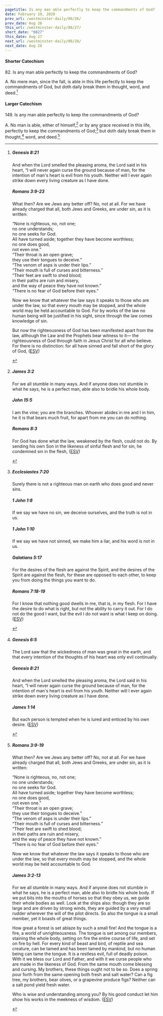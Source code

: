 ```yaml
---
pagetitle: Is any man able perfectly to keep the commandments of God?
date: February 19, 2020
prev_url: /westminster-daily/08/26/
prev_date: Aug 26
this_url: /westminster-daily/08/27/
short_date: "0827"
this_date: Aug 27
next_url: /westminster-daily/08/28/
next_date: Aug 28
---
```


#### Shorter Catechism

<span class="q">82.</span> Is any man able perfectly to keep the commandments of God?

<span class="q">A.</span> No mere man, since the fall, is able in this life perfectly to keep the commandments of God, but doth daily break them in thought, word, and deed.[^fnref:wsc1]


[^fnref:wsc1]: <div class="esv"><h5>Genesis 8:21</h5> <div class="esv-text"><p id="p01008021.01-1">And when the <span class="small-caps">Lord</span> smelled the pleasing aroma, the <span class="small-caps">Lord</span> said in his heart, &#8220;I will never again curse the ground because of man, for the intention of man's heart is evil from his youth. Neither will I ever again strike down every living creature as I have done.</p> </div><h5>Romans 3:9-23</h5> <div class="esv-text"> <p id="p45003009.05-2">What then? Are we Jews any better off? No, not at all. For we have already charged that all, both Jews and Greeks, are under sin, as it is written:</p> <div class="block-indent"> <p class="line-group" id="p45003010.05-2">&#8220;None is righteous, no, not one;<br />  <span class="indent"></span>no one understands;<br /> <span class="indent"></span>no one seeks for God.<br />  All have turned aside; together they have become worthless;<br /> <span class="indent"></span>no one does good,<br /> <span class="indent"></span>not even one.&#8221;<br />  &#8220;Their throat is an open grave;<br /> <span class="indent"></span>they use their tongues to deceive.&#8221;<br /> &#8220;The venom of asps is under their lips.&#8221;<br />  <span class="indent"></span>&#8220;Their mouth is full of curses and bitterness.&#8221;<br />  &#8220;Their feet are swift to shed blood;<br />  <span class="indent"></span>in their paths are ruin and misery,<br />  and the way of peace they have not known.&#8221;<br />  <span class="indent"></span>&#8220;There is no fear of God before their eyes.&#8221;</p> </div>  <p id="p45003019.01-2">Now we know that whatever the law says it speaks to those who are under the law, so that every mouth may be stopped, and the whole world may be held accountable to God. For by works of the law no human being will be justified in his sight, since through the law comes knowledge of sin.</p>   <p id="p45003021.07-2">But now the righteousness of God has been manifested apart from the law, although the Law and the Prophets bear witness to it&#8212; the righteousness of God through faith in Jesus Christ for all who believe. For there is no distinction: for all have sinned and fall short of the glory of God, (<a href="http://www.esv.org" class="copyright">ESV</a>)</p> </div> </div>


#### Larger Catechism

<span class="q">149.</span> Is any man able perfectly to keep the commandments of God?

<span class="q">A.</span> No man is able, either of himself,[^fnref:wlc1] or by any grace received in this life, perfectly to keep the commandments of God;[^fnref:wlc2] but doth daily break them in thought,[^fnref:wlc3] word, and deed.[^fnref:wlc4]


[^fnref:wlc1]: <div class="esv"><h5>James 3:2</h5> <div class="esv-text"><p id="p59003002.01-1">For we all stumble in many ways. And if anyone does not stumble in what he says, he is a perfect man, able also to bridle his whole body.</p> </div><h5>John 15:5</h5> <div class="esv-text"><p id="p43015005.01-2"><span class="woc">I am the vine; you are the branches. Whoever abides in me and I in him, he it is that bears much fruit, for apart from me you can do nothing.</span></p> </div><h5>Romans 8:3</h5> <div class="esv-text"><p id="p45008003.01-3">For God has done what the law, weakened by the flesh, could not do. By sending his own Son in the likeness of sinful flesh and for sin, he condemned sin in the flesh,  (<a href="http://www.esv.org" class="copyright">ESV</a>)</p> </div> </div>

[^fnref:wlc2]: <div class="esv"><h5>Ecclesiastes 7:20</h5> <div class="esv-text"><p id="p21007020.01-1">Surely there is not a righteous man on earth who does good and never sins.</p> </div><h5>1 John 1:8</h5> <div class="esv-text"><p id="p62001008.01-2">If we say we have no sin, we deceive ourselves, and the truth is not in us.</p> </div><h5>1 John 1:10</h5> <div class="esv-text"><p id="p62001010.01-3">If we say we have not sinned, we make him a liar, and his word is not in us.</p> </div><h5>Galatians 5:17</h5> <div class="esv-text"><p id="p48005017.01-4">For the desires of the flesh are against the Spirit, and the desires of the Spirit are against the flesh, for these are opposed to each other, to keep you from doing the things you want to do.</p> </div><h5>Romans 7:18-19</h5> <div class="esv-text"><p id="p45007018.01-5">For I know that nothing good dwells in me, that is, in my flesh. For I have the desire to do what is right, but not the ability to carry it out. For I do not do the good I want, but the evil I do not want is what I keep on doing.  (<a href="http://www.esv.org" class="copyright">ESV</a>)</p> </div> </div>

[^fnref:wlc3]: <div class="esv"><h5>Genesis 6:5</h5> <div class="esv-text"><p id="p01006005.01-1">The <span class="small-caps">Lord</span> saw that the wickedness of man was great in the earth, and that every intention of the thoughts of his heart was only evil continually.</p> </div><h5>Genesis 8:21</h5> <div class="esv-text"><p id="p01008021.01-2">And when the <span class="small-caps">Lord</span> smelled the pleasing aroma, the <span class="small-caps">Lord</span> said in his heart, &#8220;I will never again curse the ground because of man, for the intention of man's heart is evil from his youth. Neither will I ever again strike down every living creature as I have done.</p> </div><h5>James 1:14</h5> <div class="esv-text"><p id="p59001014.01-3">But each person is tempted when he is lured and enticed by his own desire.  (<a href="http://www.esv.org" class="copyright">ESV</a>)</p> </div> </div>

[^fnref:wlc4]: <div class="esv"><h5>Romans 3:9-19</h5> <div class="esv-text"> <p id="p45003009.05-1">What then? Are we Jews any better off? No, not at all. For we have already charged that all, both Jews and Greeks, are under sin, as it is written:</p> <div class="block-indent"> <p class="line-group" id="p45003010.05-1">&#8220;None is righteous, no, not one;<br />  <span class="indent"></span>no one understands;<br /> <span class="indent"></span>no one seeks for God.<br />  All have turned aside; together they have become worthless;<br /> <span class="indent"></span>no one does good,<br /> <span class="indent"></span>not even one.&#8221;<br />  &#8220;Their throat is an open grave;<br /> <span class="indent"></span>they use their tongues to deceive.&#8221;<br /> &#8220;The venom of asps is under their lips.&#8221;<br />  <span class="indent"></span>&#8220;Their mouth is full of curses and bitterness.&#8221;<br />  &#8220;Their feet are swift to shed blood;<br />  <span class="indent"></span>in their paths are ruin and misery,<br />  and the way of peace they have not known.&#8221;<br />  <span class="indent"></span>&#8220;There is no fear of God before their eyes.&#8221;</p> </div>  <p id="p45003019.01-1">Now we know that whatever the law says it speaks to those who are under the law, so that every mouth may be stopped, and the whole world may be held accountable to God.</p> </div><h5>James 3:2-13</h5> <div class="esv-text"><p id="p59003002.01-2">For we all stumble in many ways. And if anyone does not stumble in what he says, he is a perfect man, able also to bridle his whole body. If we put bits into the mouths of horses so that they obey us, we guide their whole bodies as well. Look at the ships also: though they are so large and are driven by strong winds, they are guided by a very small rudder wherever the will of the pilot directs. So also the tongue is a small member, yet it boasts of great things.</p> <p id="p59003005.15-2">How great a forest is set ablaze by such a small fire! And the tongue is a fire, a world of unrighteousness. The tongue is set among our members, staining the whole body, setting on fire the entire course of life, and set on fire by hell. For every kind of beast and bird, of reptile and sea creature, can be tamed and has been tamed by mankind, but no human being can tame the tongue. It is a restless evil, full of deadly poison. With it we bless our Lord and Father, and with it we curse people who are made in the likeness of God. From the same mouth come blessing and cursing. My brothers, these things ought not to be so. Does a spring pour forth from the same opening both fresh and salt water? Can a fig tree, my brothers, bear olives, or a grapevine produce figs? Neither can a salt pond yield fresh water.</p>   <p id="p59003013.04-2">Who is wise and understanding among you? By his good conduct let him show his works in the meekness of wisdom.  (<a href="http://www.esv.org" class="copyright">ESV</a>)</p> </div> </div>

